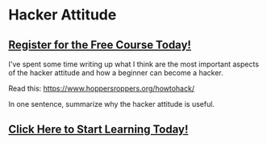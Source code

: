 # Hacker Attitude
##  [Register for the Free Course Today!](https://roppers.thinkific.com/courses/computing-fundamentals)
I've spent some time writing up what I think are the most important aspects of the hacker attitude and how a beginner can become a hacker.

Read this: <https://www.hoppersroppers.org/howtohack/>

In one sentence, summarize why the hacker attitude is useful.
##  [Click Here to Start Learning Today!](https://roppers.thinkific.com/courses/computing-fundamentals)
